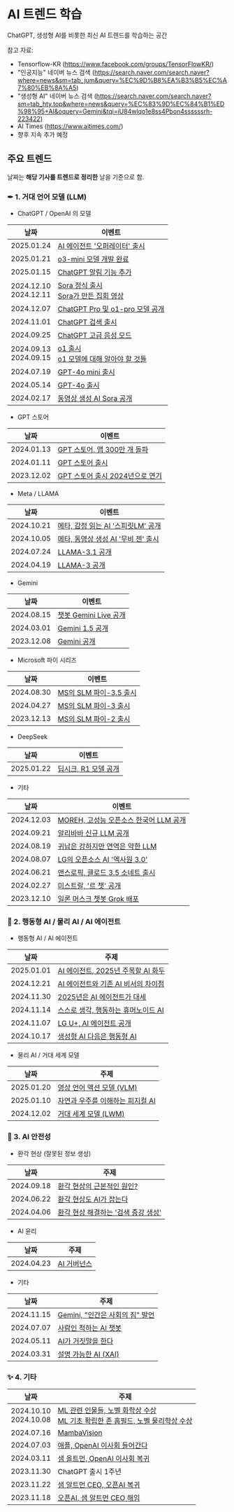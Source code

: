 # AI 트렌드 학습

ChatGPT, 생성형 AI를 비롯한 최신 AI 트렌드를 학습하는 공간

참고 자료:
* Tensorflow-KR (https://www.facebook.com/groups/TensorFlowKR/)
* "인공지능" 네이버 뉴스 검색 (https://search.naver.com/search.naver?where=news&sm=tab_jum&query=%EC%9D%B8%EA%B3%B5%EC%A7%80%EB%8A%A5)
* "생성형 AI" 네이버 뉴스 검색 (https://search.naver.com/search.naver?sm=tab_hty.top&where=news&query=%EC%83%9D%EC%84%B1%ED%98%95+AI&oquery=Gemini&tqi=iU84wlqo1e8ss4Pbon4ssssssrh-223422)
* AI Times (https://www.aitimes.com/)
* 향후 지속 추가 예정

## 주요 트렌드
날짜는 **해당 기사를 트렌드로 정리한** 날을 기준으로 함.

### ✒ 1. 거대 언어 모델 (LLM)

* ChatGPT / OpenAI 의 모델

|날짜|이벤트|
|---|---|
|2025.01.24|[AI 에이전트 '오퍼레이터' 출시](https://github.com/WannaBeSuperteur/AI-study/blob/main/AI%20Trend/AI_Trend_Jan_2025.md#20250124-%EA%B8%88)|
|2025.01.21|[o3-mini 모델 개발 완료](https://github.com/WannaBeSuperteur/AI-study/blob/main/AI%20Trend/AI_Trend_Jan_2025.md#20250121-%ED%99%94)|
|2025.01.15|[ChatGPT 알림 기능 추가](https://github.com/WannaBeSuperteur/AI-study/blob/main/AI%20Trend/AI_Trend_Jan_2025.md#20250115-%EC%88%98)|
|2024.12.10<br>2024.12.11|[Sora 정식 출시](https://github.com/WannaBeSuperteur/AI-study/blob/main/AI%20Trend/AI_Trend_Dec_2024.md#20241210-%ED%99%94)<br>[Sora가 만든 집회 영상](https://github.com/WannaBeSuperteur/AI-study/blob/main/AI%20Trend/AI_Trend_Dec_2024.md#20241211-%EC%88%98)|
|2024.12.07|[ChatGPT Pro 및 o1-pro 모델 공개](https://github.com/WannaBeSuperteur/AI-study/blob/main/AI%20Trend/AI_Trend_Dec_2024.md#20241207-%ED%86%A0)|
|2024.11.01|[ChatGPT 검색 출시](https://github.com/WannaBeSuperteur/AI-study/blob/main/AI%20Trend/AI_Trend_Nov_2024.md#20241101-%EA%B8%88)|
|2024.09.25|[ChatGPT 고급 음성 모드](https://github.com/WannaBeSuperteur/AI-study/blob/main/AI%20Trend/AI_TREND_Sep_2024.md#20240925-%EC%88%98)|
|2024.09.13<br>2024.09.15|[o1 출시](https://github.com/WannaBeSuperteur/AI-study/blob/main/AI%20Trend/AI_TREND_Sep_2024.md#20240913-%EA%B8%88)<br>[o1 모델에 대해 알아야 할 것들](https://github.com/WannaBeSuperteur/AI-study/blob/main/AI%20Trend/AI_TREND_Sep_2024.md#20240915-%EC%9D%BC)|
|2024.07.19|[GPT-4o mini 출시](https://github.com/WannaBeSuperteur/AI-study/blob/main/AI%20Trend/AI_TREND_Jul_2024.md#20240719-%EA%B8%88)|
|2024.05.14|[GPT-4o 출시](https://github.com/WannaBeSuperteur/AI-study/blob/main/AI%20Trend/AI_Trend_May_2024.md#20240514-%ED%99%94)|
|2024.02.17|[동영상 생성 AI Sora 공개](https://github.com/WannaBeSuperteur/AI-study/blob/main/AI%20Trend/AI_TREND_Feb_2024.md#20240217-%ED%86%A0)|

* GPT 스토어

|날짜|이벤트|
|---|---|
|2024.01.13|[GPT 스토어, 앱 300만 개 돌파](https://github.com/WannaBeSuperteur/AI-study/blob/main/AI%20Trend/AI_TREND_Jan_2024.md#20240113-%ED%86%A0)|
|2024.01.11|[GPT 스토어 출시](https://github.com/WannaBeSuperteur/AI-study/blob/main/AI%20Trend/AI_TREND_Jan_2024.md#20240111-%EB%AA%A9)|
|2023.12.02|[GPT 스토어 출시 2024년으로 연기](https://github.com/WannaBeSuperteur/AI-study/blob/main/AI%20Trend/AI_TREND_Dec_2023.md#20231202-%ED%86%A0)|

* Meta / LLAMA

|날짜|이벤트|
|---|---|
|2024.10.21|[메타, 감정 읽는 AI '스피릿LM' 공개](https://github.com/WannaBeSuperteur/AI-study/blob/main/AI%20Trend/AI_Trend_Oct_2024.md#20241021-%EC%9B%94)|
|2024.10.05|[메타, 동영상 생성 AI '무비 젠' 출시](https://github.com/WannaBeSuperteur/AI-study/blob/main/AI%20Trend/AI_Trend_Oct_2024.md#20241005-%ED%86%A0)|
|2024.07.24|[LLAMA-3.1 공개](https://github.com/WannaBeSuperteur/AI-study/blob/main/AI%20Trend/AI_TREND_Jul_2024.md#20240724-%EC%88%98)|
|2024.04.19|[LLAMA-3 공개](https://github.com/WannaBeSuperteur/AI-study/blob/main/AI%20Trend/AI_TREND_Apr_2024.md#20240419-%EA%B8%88)|

* Gemini

|날짜|이벤트|
|---|---|
|2024.08.15|[챗봇 Gemini Live 공개](https://github.com/WannaBeSuperteur/AI-study/blob/main/AI%20Trend/AI_Trend_Aug_2024.md#20240815-%EB%AA%A9)|
|2024.03.01|[Gemini 1.5 공개](https://github.com/WannaBeSuperteur/AI-study/blob/main/AI%20Trend/AI_TREND_Mar_2024.md#20240301-%EA%B8%88)|
|2023.12.08|[Gemini 공개](https://github.com/WannaBeSuperteur/AI-study/blob/main/AI%20Trend/AI_TREND_Dec_2023.md#20231208-%EA%B8%88)|

* Microsoft 파이 시리즈

|날짜|이벤트|
|---|---|
|2024.08.30|[MS의 SLM 파이-3.5 출시](https://github.com/WannaBeSuperteur/AI-study/blob/main/AI%20Trend/AI_Trend_Aug_2024.md#20240830-%EA%B8%88)|
|2024.04.27|[MS의 SLM 파이-3 출시](https://github.com/WannaBeSuperteur/AI-study/blob/main/AI%20Trend/AI_TREND_Apr_2024.md#20240427-%ED%86%A0)|
|2023.12.13|[MS의 SLM 파이-2 출시](https://github.com/WannaBeSuperteur/AI-study/blob/main/AI%20Trend/AI_TREND_Dec_2023.md#20231213-%EC%88%98)|

* DeepSeek

|날짜|이벤트|
|---|---|
|2025.01.22|[딥시크, R1 모델 공개](https://github.com/WannaBeSuperteur/AI-study/blob/main/AI%20Trend/AI_Trend_Jan_2025.md#20250122-%EC%88%98)|

* 기타

|날짜|이벤트|
|---|---|
|2024.12.03|[MOREH, 고성능 오픈소스 한국어 LLM 공개](https://github.com/WannaBeSuperteur/AI-study/blob/main/AI%20Trend/AI_Trend_Dec_2024.md#20241203-%ED%99%94)|
|2024.09.21|[알리바바 신규 LLM 공개](https://github.com/WannaBeSuperteur/AI-study/blob/main/AI%20Trend/AI_TREND_Sep_2024.md#20240921-%ED%86%A0)|
|2024.08.19|[귀납은 강하지만 연역은 약한 LLM](https://github.com/WannaBeSuperteur/AI-study/blob/main/AI%20Trend/AI_Trend_Aug_2024.md#20240819-%EC%9B%94)|
|2024.08.07|[LG의 오픈소스 AI '엑사원 3.0'](https://github.com/WannaBeSuperteur/AI-study/blob/main/AI%20Trend/AI_Trend_Aug_2024.md#20240807-%EC%88%98)|
|2024.06.21|[앤스로픽, 클로드 3.5 소네트 출시](https://github.com/WannaBeSuperteur/AI-study/blob/main/AI%20Trend/AI_TREND_Jun_2024.md#20240621-%EA%B8%88)|
|2024.02.27|[미스트랄, '르 챗' 공개](https://github.com/WannaBeSuperteur/AI-study/blob/main/AI%20Trend/AI_TREND_Feb_2024.md#20240227-%ED%99%94)|
|2023.12.10|[일론 머스크 챗봇 Grok 배포](https://github.com/WannaBeSuperteur/AI-study/blob/main/AI%20Trend/AI_TREND_Dec_2023.md#20231210-%EC%9D%BC)|

### 🤖 2. 행동형 AI / 물리 AI / AI 에이전트

* 행동형 AI / AI 에이전트

|날짜|주제|
|---|---|
|2025.01.01|[AI 에이전트, 2025년 주목할 AI 화두](https://github.com/WannaBeSuperteur/AI-study/blob/main/AI%20Trend/AI_Trend_Jan_2025.md#20250101-%EC%88%98)|
|2024.12.21|[AI 에이전트와 기존 AI 비서의 차이점](https://github.com/WannaBeSuperteur/AI-study/blob/main/AI%20Trend/AI_Trend_Dec_2024.md#20241221-%ED%86%A0)|
|2024.11.30|[2025년은 AI 에이전트가 대세](https://github.com/WannaBeSuperteur/AI-study/blob/main/AI%20Trend/AI_Trend_Nov_2024.md#20241130-%ED%86%A0-chatgpt-2%EC%A3%BC%EB%85%84)|
|2024.11.14|[스스로 생각, 행동하는 휴머노이드 AI](https://github.com/WannaBeSuperteur/AI-study/blob/main/AI%20Trend/AI_Trend_Nov_2024.md#20241114-%EB%AA%A9--ai-study-repo-1%EC%A3%BC%EB%85%84-)|
|2024.11.07|[LG U+, AI 에이전트 공개](https://github.com/WannaBeSuperteur/AI-study/blob/main/AI%20Trend/AI_Trend_Nov_2024.md#20241107-%EB%AA%A9)|
|2024.10.17|[생성형 AI 다음은 행동형 AI](https://github.com/WannaBeSuperteur/AI-study/blob/main/AI%20Trend/AI_Trend_Oct_2024.md#20241017-%EB%AA%A9)|

* 물리 AI / 거대 세계 모델

|날짜|주제|
|---|---|
|2025.01.20|[영상 언어 액션 모델 (VLM)](https://github.com/WannaBeSuperteur/AI-study/blob/main/AI%20Trend/AI_Trend_Jan_2025.md#20250120-%EC%9B%94)|
|2025.01.10|[자연과 우주를 이해하는 피지컬 AI](https://github.com/WannaBeSuperteur/AI-study/blob/main/AI%20Trend/AI_Trend_Jan_2025.md#20250110-%EA%B8%88)|
|2024.12.02|[거대 세계 모델 (LWM)](https://github.com/WannaBeSuperteur/AI-study/blob/main/AI%20Trend/AI_Trend_Dec_2024.md#20241202-%EC%9B%94)|

### 🚨 3. AI 안전성

* 환각 현상 (잘못된 정보 생성)

|날짜|주제|
|---|---|
|2024.09.18|[환각 현상의 근본적인 원인?](https://github.com/WannaBeSuperteur/AI-study/blob/main/AI%20Trend/AI_TREND_Sep_2024.md#20240918-%EC%88%98)|
|2024.06.22|[환각 현상도 AI가 잡는다](https://github.com/WannaBeSuperteur/AI-study/blob/main/AI%20Trend/AI_TREND_Jun_2024.md#20240622-%ED%86%A0)|
|2024.04.06|[환각 현상 해결하는 '검색 증강 생성'](https://github.com/WannaBeSuperteur/AI-study/blob/main/AI%20Trend/AI_TREND_Apr_2024.md#20240406-%ED%86%A0)|

* AI 윤리

|날짜|주제|
|---|---|
|2024.04.23|[AI 거버넌스](https://github.com/WannaBeSuperteur/AI-study/blob/main/AI%20Trend/AI_TREND_Apr_2024.md#20240423-%ED%99%94)|

* 기타

|날짜|주제|
|---|---|
|2024.11.15|[Gemini, "인간은 사회의 짐" 발언](https://github.com/WannaBeSuperteur/AI-study/blob/main/AI%20Trend/AI_Trend_Nov_2024.md#20241115-%EA%B8%88)|
|2024.07.07|[사람인 척하는 AI 챗봇](https://github.com/WannaBeSuperteur/AI-study/blob/main/AI%20Trend/AI_TREND_Jul_2024.md#20240707-%EC%9D%BC)|
|2024.05.11|[AI가 거짓말을 한다](https://github.com/WannaBeSuperteur/AI-study/blob/main/AI%20Trend/AI_Trend_May_2024.md#20240511-%ED%86%A0)|
|2024.03.31|[설명 가능한 AI (XAI)](https://github.com/WannaBeSuperteur/AI-study/blob/main/AI%20Trend/AI_TREND_Mar_2024.md#20240331-%EC%9D%BC)|

### ✨ 4. 기타

|날짜|주제|
|---|---|
|2024.10.10<br>2024.10.08|[ML 관련 인물들, 노벨 화학상 수상](https://github.com/WannaBeSuperteur/AI-study/blob/main/AI%20Trend/AI_Trend_Oct_2024.md#20241010-%EB%AA%A9)<br>[ML 기초 확립한 존 홉필드, 노벨 물리학상 수상](https://github.com/WannaBeSuperteur/AI-study/blob/main/AI%20Trend/AI_Trend_Oct_2024.md#20241008-%ED%99%94)|
|2024.07.16|[MambaVision](https://github.com/WannaBeSuperteur/AI-study/blob/main/AI%20Trend/AI_TREND_Jul_2024.md#20240716-%ED%99%94)|
|2024.07.03|[애플, OpenAI 이사회 들어간다](https://github.com/WannaBeSuperteur/AI-study/blob/main/AI%20Trend/AI_TREND_Jul_2024.md#20240703-%EC%88%98)|
|2024.03.11|[샘 올트먼, OpenAI 이사회 복귀](https://github.com/WannaBeSuperteur/AI-study/blob/main/AI%20Trend/AI_TREND_Mar_2024.md#20240311-%EC%9B%94)|
|2023.11.30|ChatGPT 출시 1주년|
|2023.11.22|[샘 알트먼 CEO, 오픈AI 복귀](https://github.com/WannaBeSuperteur/AI-study/blob/main/AI%20Trend/AI_TREND_Nov_2023.md#20231122-%EC%88%98)|
|2023.11.18|[오픈AI, 샘 알트먼 CEO 해임](https://github.com/WannaBeSuperteur/AI-study/blob/main/AI%20Trend/AI_TREND_Nov_2023.md#20231118-%ED%86%A0)|
